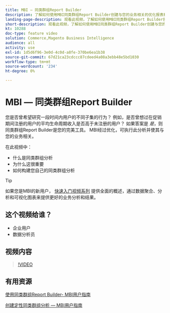 ```yaml
---
title: MBI — 同类群组Report Builder
description: 了解如何使用MBI同类群组Report Builder创建与您的业务相关的优化报表和分析。
landing-page-description: 观看此视频，了解如何使用MBI同类群组Report Builder创建与您的业务相关的优化报表和分析。
short-description: 观看此视频，了解如何使用MBI同类群组Report Builder创建与您的业务相关的优化报表和分析。
kt: 10288
doc-type: feature video
solution: Commerce,Magento Business Intelligence
audience: all
activity: use
exl-id: 1d5d6f96-3e0d-4c0d-a8fe-370be6ea1b38
source-git-commit: 67d21ca23cdccc87cdeed4a08a3ebb48e5bd1030
workflow-type: tm+mt
source-wordcount: '234'
ht-degree: 0%

---
```


# MBI — 同类群组Report Builder

您是否曾希望研究一段时间内用户的不同子集的行为？ 例如，是否曾想过在促销期间注册的用户的平均生命周期收入是否高于未注册的用户？ 如果答案是 _是_，则同类群组Report Builder是您的完美工具。 MBI经过优化，可执行此分析并使其与您的业务相关。

在此视频中：

- 什么是同类群组分析
- 为什么这很重要
- 如何构建您自己的同类群组分析

>[!TIP]
>
>如果您是MBI的新用户， [快速入门视频系列](1-overview.md) 提供全面的概述，通过数据聚合、分析和可视化图表来提供更好的业务分析和结果。

## 这个视频给谁？

- 企业用户
- 数据分析员

## 视频内容

>[!VIDEO](https://video.tv.adobe.com/v/342407?quality=12&learn=on)

## 有用资源

[使用同类群组Report Builder- MBI用户指南](https://experienceleague.adobe.com/docs/commerce-business-intelligence/mbi/analyze/sql/cohort-rpt-bldr.html)

[创建定性同类群组分析 — MBI用户指南](https://experienceleague.adobe.com/docs/commerce-business-intelligence/mbi/analyze/sql/create-qual-cohort-analysis.html)
